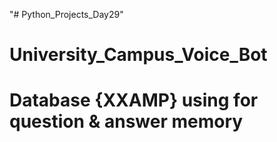  "# Python_Projects_Day29"
# University_Campus_Voice_Bot 
# Database {XXAMP} using for question & answer memory

